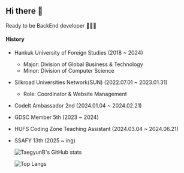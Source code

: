 ## Hi there 👋

<!--
**TaegyunB/TaegyunB** is a ✨ _special_ ✨ repository because its `README.md` (this file) appears on your GitHub profile.

Here are some ideas to get you started:

- 🔭 I’m currently working on ...
- 🌱 I’m currently learning ...
- 👯 I’m looking to collaborate on ...
- 🤔 I’m looking for help with ...
- 💬 Ask me about ...
- 📫 How to reach me: ...
- 😄 Pronouns: ...
- ⚡ Fun fact: ...
-->

Ready to be BackEnd developer 🧑🏻‍💻

#### History
- Hankuk University of Foreign Studies (2018 ~ 2024)
  - Major: Division of Global Business & Technology
  - Minor: Division of Computer Science
- Silkroad Universities Network(SUN) (2022.07.01 ~ 2023.01.31)
  - Role: Coordinator & Website Management
- CodeIt Ambassador 2nd (2024.01.04 ~ 2024.02.21)
- GDSC Member 5th (2023 ~ 2024)
- HUFS Coding Zone Teaching Assistant (2024.03.04 ~ 2024.06.21)
- SSAFY 13th (2025 ~ ing)

  ![TaegyunB's GitHub stats](https://github-readme-stats.vercel.app/api?username=TaegyunB&show_icons=true&theme=radical)

  ![Top Langs](https://github-readme-stats.vercel.app/api/top-langs/?username=taegyunB&layout=donut)
